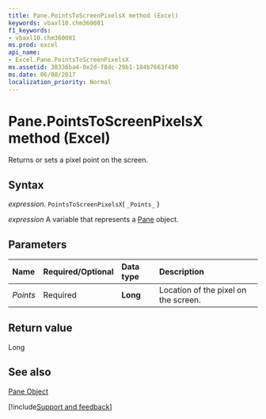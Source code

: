 ```yaml
---
title: Pane.PointsToScreenPixelsX method (Excel)
keywords: vbaxl10.chm360081
f1_keywords:
- vbaxl10.chm360081
ms.prod: excel
api_name:
- Excel.Pane.PointsToScreenPixelsX
ms.assetid: 38336ba4-0e2d-f8dc-29b1-184b7663f490
ms.date: 06/08/2017
localization_priority: Normal
---
```



# Pane.PointsToScreenPixelsX method (Excel)

Returns or sets a pixel point on the screen.


## Syntax

_expression_. `PointsToScreenPixelsX`( `_Points_` )

_expression_ A variable that represents a [Pane](Excel.Pane.md) object.


## Parameters



|Name|Required/Optional|Data type|Description|
|:-----|:-----|:-----|:-----|
| _Points_|Required| **Long**|Location of the pixel on the screen.|

## Return value

Long


## See also


[Pane Object](Excel.Pane.md)

[!include[Support and feedback](~/includes/feedback-boilerplate.md)]
